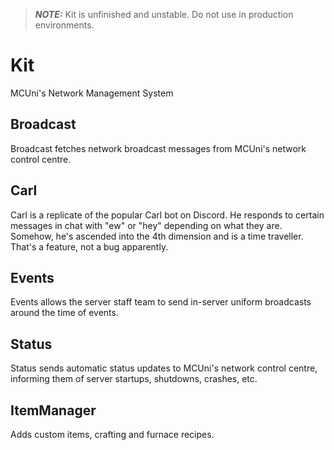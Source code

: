 > **_NOTE:_**  Kit is unfinished and unstable. Do not use in production environments.

# Kit
MCUni's Network Management System

## Broadcast
Broadcast fetches network broadcast messages from MCUni's network control centre.

## Carl
Carl is a replicate of the popular Carl bot on Discord. He responds to certain messages in chat with "ew" or "hey" depending on what
they are. Somehow, he's ascended into the 4th dimension and is a time traveller. That's a feature, not a bug apparently.

## Events
Events allows the server staff team to send in-server uniform broadcasts around the time of events.

## Status
Status sends automatic status updates to MCUni's network control centre, informing them of server startups, shutdowns, crashes, etc.

## ItemManager
Adds custom items, crafting and furnace recipes.

